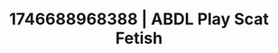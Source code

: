 ---
categories:
- Dirty inner voice
- Cosmic sensuality
- AI-generated
- Flushed skin
- Real couple content
- Lip gloss fantasy
- ASMR
- Cosplay
image: /assets/images/1746688968388.jpg
layout: post
seo:
  description: Featured content with artistic ABDL Play, Scat Fetish. HD images available.
  keywords: ABDL Play, Scat Fetish
  og_image: /assets/images/1746688968388.jpg
  schema_type: VisualArtwork
tags:
- ABDL Play
- '#1746688968388'
- Scat Fetish
title: 1746688968388 | ABDL Play Scat Fetish
---